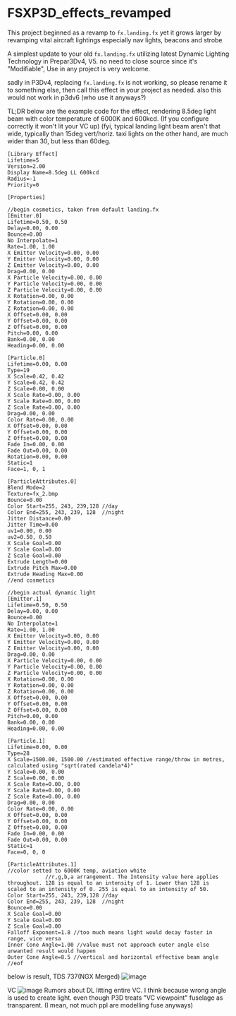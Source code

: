 # FSXP3D_effects_revamped
This project beginned as a revamp to `fx.landing.fx` yet it grows larger by revamping vital aircraft lightings especially nav lights, beacons and strobe



A simplest update to your old `fx.landing.fx` utilizing latest Dynamic Lighting Technology in Prepar3Dv4, V5.
no need to close source since it's "Modifiable", Use in any project is very welcome.

sadly in P3Dv4, replacing `fx.landing.fx` is not working, so please rename it to something else, then call this effect in your project as needed.
also this would not work in p3dv6 (who use it anyways?)

TL;DR
below are the example code for the effect, rendering 8.5deg light beam with color temperature of 6000K and 600kcd. (If you configure correctly it won't lit your VC up)
(fyi, typical landing light beam aren't that wide, typically than 15deg vert/horiz. taxi lights on the other hand, are much wider than 30, but less than 60deg.
```
[Library Effect]
Lifetime=5
Version=2.00
Display Name=8.5deg LL 600kcd
Radius=-1
Priority=0

[Properties]

//begin cosmetics, taken from default landing.fx
[Emitter.0]
Lifetime=0.50, 0.50
Delay=0.00, 0.00
Bounce=0.00
No Interpolate=1
Rate=1.00, 1.00
X Emitter Velocity=0.00, 0.00
Y Emitter Velocity=0.00, 0.00
Z Emitter Velocity=0.00, 0.00
Drag=0.00, 0.00
X Particle Velocity=0.00, 0.00
Y Particle Velocity=0.00, 0.00
Z Particle Velocity=0.00, 0.00
X Rotation=0.00, 0.00
Y Rotation=0.00, 0.00
Z Rotation=0.00, 0.00
X Offset=0.00, 0.00
Y Offset=0.00, 0.00
Z Offset=0.00, 0.00
Pitch=0.00, 0.00
Bank=0.00, 0.00
Heading=0.00, 0.00

[Particle.0]
Lifetime=0.00, 0.00
Type=19
X Scale=0.42, 0.42
Y Scale=0.42, 0.42
Z Scale=0.00, 0.00
X Scale Rate=0.00, 0.00
Y Scale Rate=0.00, 0.00
Z Scale Rate=0.00, 0.00
Drag=0.00, 0.00
Color Rate=0.00, 0.00
X Offset=0.00, 0.00
Y Offset=0.00, 0.00
Z Offset=0.00, 0.00
Fade In=0.00, 0.00
Fade Out=0.00, 0.00
Rotation=0.00, 0.00
Static=1
Face=1, 0, 1

[ParticleAttributes.0]
Blend Mode=2
Texture=fx_2.bmp
Bounce=0.00
Color Start=255, 243, 239,128 //day
Color End=255, 243, 239, 128  //night
Jitter Distance=0.00
Jitter Time=0.00
uv1=0.00, 0.00
uv2=0.50, 0.50
X Scale Goal=0.00
Y Scale Goal=0.00
Z Scale Goal=0.00
Extrude Length=0.00
Extrude Pitch Max=0.00
Extrude Heading Max=0.00
//end cosmetics

//begin actual dynamic light
[Emitter.1]
Lifetime=0.50, 0.50
Delay=0.00, 0.00
Bounce=0.00
No Interpolate=1
Rate=1.00, 1.00
X Emitter Velocity=0.00, 0.00
Y Emitter Velocity=0.00, 0.00
Z Emitter Velocity=0.00, 0.00
Drag=0.00, 0.00
X Particle Velocity=0.00, 0.00
Y Particle Velocity=0.00, 0.00
Z Particle Velocity=0.00, 0.00
X Rotation=0.00, 0.00
Y Rotation=0.00, 0.00
Z Rotation=0.00, 0.00
X Offset=0.00, 0.00
Y Offset=0.00, 0.00
Z Offset=0.00, 0.00
Pitch=0.00, 0.00
Bank=0.00, 0.00
Heading=0.00, 0.00

[Particle.1]
Lifetime=0.00, 0.00
Type=28
X Scale=1500.00, 1500.00 //estimated effective range/throw in metres, calculated using "sqrt(rated candela*4)"
Y Scale=0.00, 0.00
Z Scale=0.00, 0.00
X Scale Rate=0.00, 0.00
Y Scale Rate=0.00, 0.00
Z Scale Rate=0.00, 0.00
Drag=0.00, 0.00
Color Rate=0.00, 0.00
X Offset=0.00, 0.00
Y Offset=0.00, 0.00
Z Offset=0.00, 0.00
Fade In=0.00, 0.00
Fade Out=0.00, 0.00
Static=1
Face=0, 0, 0

[ParticleAttributes.1]
//color setted to 6000K temp, aviation white
            //r,g,b,a arrangement. The Intensity value here applies throughout. 128 is equal to an intensity of 1. Lower than 128 is scaled to an intensity of 0. 255 is equal to an intensity of 50.
Color Start=255, 243, 239,128 //day
Color End=255, 243, 239, 128  //night
Bounce=0.00
X Scale Goal=0.00
Y Scale Goal=0.00
Z Scale Goal=0.00
Falloff Exponent=1.8 //too much means light would decay faster in range, vice versa
Inner Cone Angle=1.00 //value must not approach outer angle else unwanted result would happen
Outer Cone Angle=8.5 //vertical and horizontal effective beam angle
//eof

```
below is result, TDS 737(NGX Merged)
![image](https://github.com/GPUthesteve/P3D_LandingLightEffectUpd/assets/89721316/3ec13a7b-fb83-4fae-a65a-c9b0c332dd29)

VC
![image](https://github.com/GPUthesteve/P3D_LandingLightEffectUpd/assets/89721316/0c4fe356-4f20-4d40-a76c-cc33590bad89)
Rumors about DL litting entire VC. I think because wrong angle is used to create light. even though P3D treats "VC viewpoint" fuselage as transparent. (I mean, not much ppl are modelling fuse anyways)

